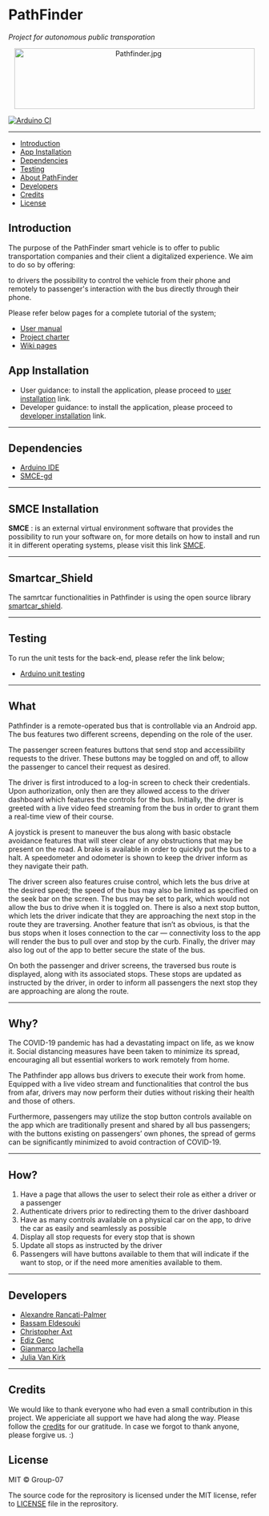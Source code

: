 # PathFinder 
_Project for autonomous public transporation_

<p align="center"><img src="https://i.postimg.cc/tRKJ5w9C/Pathfinder.jpg" alt="Pathfinder.jpg" width="480" height="121"></p>

[![Arduino CI](https://github.com/DIT112-V21/group-07/actions/workflows/Arduino-Build&Test.yml/badge.svg?branch=master&event=push)](https://github.com/DIT112-V21/group-07/actions/workflows/Arduino-Build&Test.yml)

***


- [Introduction](#introduction)
- [App Installation](#app-installation)
- [Dependencies](#dependencies)
- [Testing](#testing)
- [About PathFinder](#what)
- [Developers](#developers)
- [Credits](#credits)
- [License](#license)

## Introduction
The purpose of the PathFinder smart vehicle is to offer to public transportation companies and their client a digitalized experience. We aim to do so by offering:

to drivers the possibility to control the vehicle from their phone and remotely
to passenger's interaction with the bus directly through their phone.

Please refer below pages  for a complete tutorial of the system; 
- [User manual](https://github.com/DIT112-V21/group-07/wiki/User-Manual)
- [Project charter](https://github.com/DIT112-V21/group-07/wiki/Project-Charter)
- [Wiki pages](https://github.com/DIT112-V21/group-07/wiki/Pathfinder's-Wiki#welcome-to-the-pathfinders-wiki)

## App Installation

- User guidance: to install the application, please proceed to [user installation](https://github.com/DIT112-V21/group-07/wiki/User-installation-&-setup-guidance) link.
- Developer guidance: to install the application, please proceed to [developer installation](https://github.com/DIT112-V21/group-07/wiki/Developer-Installation) link.

***
## Dependencies

- [Arduino IDE](https://www.arduino.cc/en/software)
- [SMCE-gd](https://github.com/ItJustWorksTM/smce-gd)

***
## SMCE Installation

**SMCE** : is an external virtual environment software that provides the possibility to run your software on, for more details on how to install and run it in different operating systems, please visit this link [SMCE](https://github.com/ItJustWorksTM/smce-gd/wiki).
***

## Smartcar_Shield

The samrtcar functionalities in Pathfinder is using the open source library [smartcar_shield](https://github.com/platisd/smartcar_shield).
***
## Testing




To run the unit tests for the back-end, please refer the link below;
 - [Arduino unit testing](https://github.com/DIT112-V21/group-07/wiki/Guidance-for-unit-testing)

***
## What
Pathfinder is a remote-operated bus that is controllable via an Android app. The bus features two different screens, depending on the role of the user. 

The passenger screen features buttons that send stop and accessibility requests to the driver. These buttons may be toggled on and off, to allow the passenger to cancel their request as desired.

The driver is first introduced to a log-in screen to check their credentials.  Upon authorization, only then are they allowed access to the driver dashboard which features the controls for the bus. Initially, the driver is greeted with a live video feed streaming from the bus in order to grant them a real-time view of their course. 

A joystick is present to maneuver the bus along with basic obstacle avoidance features that will steer clear of any obstructions that may be present on the road. A brake is available in order to quickly put the bus to a halt. A speedometer and odometer is shown to keep the driver inform as they navigate their path. 

The driver screen also features cruise control, which lets the bus drive at the desired speed; the speed of the bus may also be limited as specified on the seek bar on the screen. The bus may be set to park, which would not allow the bus to drive when it is toggled on. There is also a next stop button, which lets the driver indicate that they are approaching the next stop in the route they are traversing. Another feature that isn’t as obvious, is that the bus stops when it loses connection to the car — connectivity loss to the app will render the bus to pull over and stop by the curb. Finally, the driver may also log out of the app to better secure the state of the bus. 

On both the passenger and driver screens, the traversed bus route is displayed, along with its associated stops. These stops are updated as instructed by the driver, in order to inform all passengers the next stop they are approaching are along the route.
***

## Why?
The COVID-19 pandemic has had a devastating impact on life, as we know it.  Social distancing measures have been taken to minimize its spread, encouraging all but essential workers to work remotely from home.  

The Pathfinder app allows bus drivers to execute their work from home. Equipped with a live video stream and functionalities that control the bus from afar, drivers may now perform their duties without risking their health and those of others.  

Furthermore, passengers may utilize the stop button controls available on the app which are traditionally present and shared by all bus passengers; with the buttons existing on passengers’ own phones, the spread of germs can be significantly minimized to avoid contraction of COVID-19.
***

## How?
1. Have a page that allows the user to select their role as either a driver or a passenger
2. Authenticate drivers prior to redirecting them to the driver dashboard
3. Have as many controls available on a physical car on the app, to drive the car as easily and seamlessly as possible
4. Display all stop requests for every stop that is shown
5. Update all stops as instructed by the driver
6. Passengers will have buttons available to them that will indicate if the want to stop, or if the need more amenities available to them.

***
## Developers
* [Alexandre Rancati-Palmer](https://github.com/alrapal)
* [Bassam Eldesouki](https://github.com/bassamEldesouki)
* [Christopher Axt](https://github.com/gusaxtcha)
* [Ediz Genc](https://github.com/edizgenc2021)
* [Gianmarco Iachella](https://github.com/iachella)
* [Julia Van Kirk](https://github.com/juliavankirk)
***

## Credits
We would like to thank everyone who had even a small contribution in this project. We appericiate all support we have had along the way. 
Please follow the [credits](https://github.com/DIT112-V21/group-07/wiki/Credits) for our gratitude. In case we forgot to thank anyone, please forgive us. :)

## License

MIT © Group-07 

The source code for the reprository is licensed under the MIT license, refer to [LICENSE](https://github.com/DIT112-V21/group-07/wiki/License) file in the reprository.
